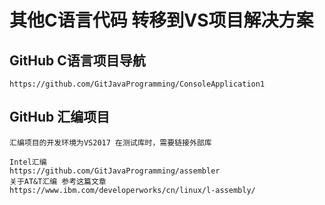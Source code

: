 # 其他C语言代码 转移到VS项目解决方案   
## GitHub C语言项目导航  
    
    https://github.com/GitJavaProgramming/ConsoleApplication1  

## GitHub 汇编项目 

    汇编项目的开发环境为VS2017 在测试库时，需要链接外部库
    
    Intel汇编 
    https://github.com/GitJavaProgramming/assembler
    关于AT&T汇编 参考这篇文章
    https://www.ibm.com/developerworks/cn/linux/l-assembly/
    
